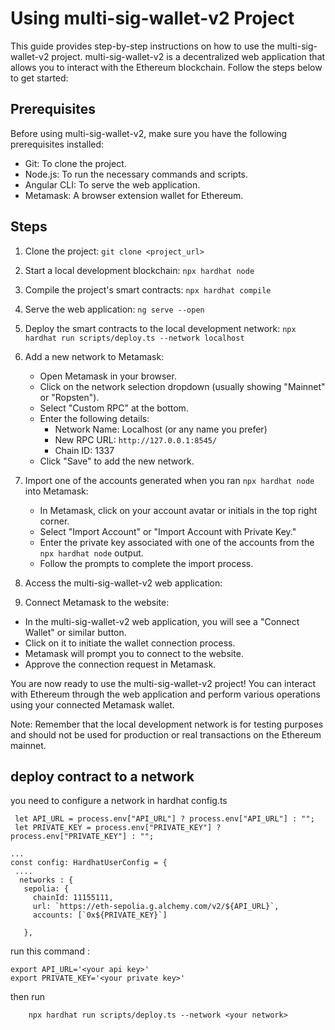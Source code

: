 # Using multi-sig-wallet-v2 Project

This guide provides step-by-step instructions on how to use the multi-sig-wallet-v2 project. multi-sig-wallet-v2 is a decentralized web application that allows you to interact with the Ethereum blockchain. Follow the steps below to get started:

## Prerequisites

Before using multi-sig-wallet-v2, make sure you have the following prerequisites installed:

- Git: To clone the project.
- Node.js: To run the necessary commands and scripts.
- Angular CLI: To serve the web application.
- Metamask: A browser extension wallet for Ethereum.

## Steps

1. Clone the project:
   ``
   git clone <project_url>
   ``

2. Start a local development blockchain:
   ``
   npx hardhat node
   ``

3. Compile the project's smart contracts:
   ``
   npx hardhat compile
   ``

4. Serve the web application:
   ``
   ng serve --open
   ``

5. Deploy the smart contracts to the local development network:
   ``
   npx hardhat run scripts/deploy.ts --network localhost
   ``

6. Add a new network to Metamask:
   - Open Metamask in your browser.
   - Click on the network selection dropdown (usually showing "Mainnet" or "Ropsten").
   - Select "Custom RPC" at the bottom.
   - Enter the following details:
     - Network Name: Localhost (or any name you prefer)
     - New RPC URL: ``http://127.0.0.1:8545/``
     - Chain ID: 1337
   - Click "Save" to add the new network.

7. Import one of the accounts generated when you ran ``npx hardhat node`` into Metamask:
   - In Metamask, click on your account avatar or initials in the top right corner.
   - Select "Import Account" or "Import Account with Private Key."
   - Enter the private key associated with one of the accounts from the ``npx hardhat node`` output.
   - Follow the prompts to complete the import process.

8. Access the multi-sig-wallet-v2 web application:

9. Connect Metamask to the website:
- In the multi-sig-wallet-v2 web application, you will see a "Connect Wallet" or similar button.
- Click on it to initiate the wallet connection process.
- Metamask will prompt you to connect to the website.
- Approve the connection request in Metamask.

You are now ready to use the multi-sig-wallet-v2 project! You can interact with Ethereum through the web application and perform various operations using your connected Metamask wallet.

Note: Remember that the local development network is for testing purposes and should not be used for production or real transactions on the Ethereum mainnet.


## deploy contract to a network
 you need to configure a network in hardhat config.ts



 ```
  let API_URL = process.env["API_URL"] ? process.env["API_URL"] : "";
  let PRIVATE_KEY = process.env["PRIVATE_KEY"] ? process.env["PRIVATE_KEY"] : "";

 ...
 const config: HardhatUserConfig = {
  ....
   networks : {
    sepolia: {
      chainId: 11155111,
      url: `https://eth-sepolia.g.alchemy.com/v2/${API_URL}`,
      accounts: [`0x${PRIVATE_KEY}`]
     
    },
 ```

run this command :
 ```
 export API_URL='<your api key>'
 export PRIVATE_KEY='<your private key>'
```
 
 then run
```
    npx hardhat run scripts/deploy.ts --network <your network>
```




